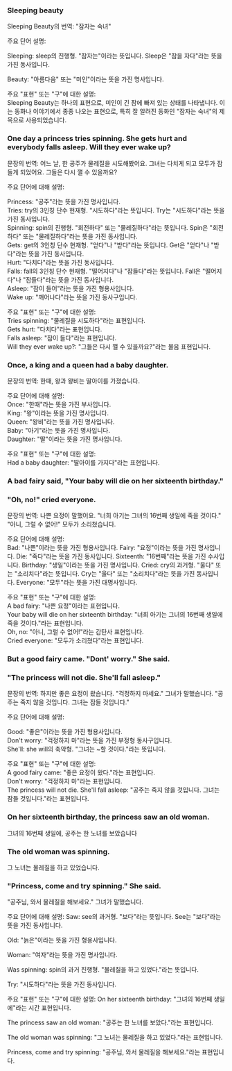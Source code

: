 ### Sleeping beauty

Sleeping Beauty의 번역: "잠자는 숙녀"  

주요 단어 설명:  

Sleeping: sleep의 진행형. "잠자는"이라는 뜻입니다. Sleep은 "잠을 자다"라는 뜻을 가진 동사입니다.  

Beauty: "아름다움" 또는 "미인"이라는 뜻을 가진 명사입니다.  

주요 "표현" 또는 "구"에 대한 설명:  
Sleeping Beauty는 하나의 표현으로, 미인이 긴 잠에 빠져 있는 상태를 나타냅니다. 이는 동화나 이야기에서 종종 나오는 표현으로, 특히 잘 알려진 동화인 "잠자는 숙녀"의 제목으로 사용되었습니다.  


### One day a princess tries spinning. She gets hurt and everybody falls asleep. Will they ever wake up?

문장의 번역: 어느 날, 한 공주가 물레질을 시도해봤어요. 그녀는 다치게 되고 모두가 잠들게 되었어요. 그들은 다시 깰 수 있을까요?  

주요 단어에 대해 설명:  

Princess: "공주"라는 뜻을 가진 명사입니다.  
Tries: try의 3인칭 단수 현재형. "시도하다"라는 뜻입니다. Try는 "시도하다"라는 뜻을 가진 동사입니다.  
Spinning: spin의 진행형. "회전하다" 또는 "물레질하다"라는 뜻입니다. Spin은 "회전하다" 또는 "물레질하다"라는 뜻을 가진 동사입니다.  
Gets: get의 3인칭 단수 현재형. "얻다"나 "받다"라는 뜻입니다. Get은 "얻다"나 "받다"라는 뜻을 가진 동사입니다.  
Hurt: "다치다"라는 뜻을 가진 동사입니다.  
Falls: fall의 3인칭 단수 현재형. "떨어지다"나 "잠들다"라는 뜻입니다. Fall은 "떨어지다"나 "잠들다"라는 뜻을 가진 동사입니다.  
Asleep: "잠이 들어"라는 뜻을 가진 형용사입니다.  
Wake up: "깨어나다"라는 뜻을 가진 동사구입니다.  

주요 "표현" 또는 "구"에 대한 설명:  
Tries spinning: "물레질을 시도하다"라는 표현입니다.  
Gets hurt: "다치다"라는 표현입니다.  
Falls asleep: "잠이 들다"라는 표현입니다.  
Will they ever wake up?: "그들은 다시 깰 수 있을까요?"라는 물음 표현입니다.  

### Once, a king and a queen had a baby daughter.

문장의 번역: 한때, 왕과 왕비는 딸아이를 가졌습니다.

주요 단어에 대해 설명:  
Once: "한때"라는 뜻을 가진 부사입니다.  
King: "왕"이라는 뜻을 가진 명사입니다.  
Queen: "왕비"라는 뜻을 가진 명사입니다.  
Baby: "아기"라는 뜻을 가진 명사입니다.  
Daughter: "딸"이라는 뜻을 가진 명사입니다.  

주요 "표현" 또는 "구"에 대한 설명:  
Had a baby daughter: "딸아이를 가지다"라는 표현입니다.  

### A bad fairy said, "Your baby will die on her sixteenth birthday."
### "Oh, no!" cried everyone.

문장의 번역: 나쁜 요정이 말했어요. "너희 아기는 그녀의 16번째 생일에 죽을 것이다." "아니, 그럴 수 없어!" 모두가 소리쳤습니다.  

주요 단어에 대해 설명:  
Bad: "나쁜"이라는 뜻을 가진 형용사입니다.
Fairy: "요정"이라는 뜻을 가진 명사입니다.
Die: "죽다"라는 뜻을 가진 동사입니다.
Sixteenth: "16번째"라는 뜻을 가진 수사입니다.
Birthday: "생일"이라는 뜻을 가진 명사입니다.
Cried: cry의 과거형. "울다" 또는 "소리치다"라는 뜻입니다. Cry는 "울다" 또는 "소리치다"라는 뜻을 가진 동사입니다.
Everyone: "모두"라는 뜻을 가진 대명사입니다.

주요 "표현" 또는 "구"에 대한 설명:  
A bad fairy: "나쁜 요정"이라는 표현입니다.  
Your baby will die on her sixteenth birthday: "너희 아기는 그녀의 16번째 생일에 죽을 것이다."라는 표현입니다.  
Oh, no: "아니, 그럴 수 없어!"라는 감탄사 표현입니다.  
Cried everyone: "모두가 소리쳤다"라는 표현입니다.  

### But a good fairy came. "Dont' worry." She said.
### "The princess will not die. She'll fall asleep."

문장의 번역: 하지만 좋은 요정이 왔습니다. "걱정하지 마세요." 그녀가 말했습니다. "공주는 죽지 않을 것입니다. 그녀는 잠들 것입니다."  

주요 단어에 대해 설명:  

Good: "좋은"이라는 뜻을 가진 형용사입니다.  
Don't worry: "걱정하지 마"라는 뜻을 가진 부정형 동사구입니다.  
She'll: she will의 축약형. "그녀는 ~할 것이다."라는 뜻입니다.  

주요 "표현" 또는 "구"에 대한 설명:  
A good fairy came: "좋은 요정이 왔다."라는 표현입니다.  
Don't worry: "걱정하지 마"라는 표현입니다.  
The princess will not die. She'll fall asleep: "공주는 죽지 않을 것입니다. 그녀는 잠들 것입니다."라는 표현입니다.  

### On her sixteenth birthday, the princess saw an old woman. 
그녀의 16번째 생일에, 공주는 한 노녀를 보았습니다
### The old woman was spinning.
그 노녀는 물레질을 하고 있었습니다.
### "Princess, come and try spinning." She said.
"공주님, 와서 물레질을 해보세요." 그녀가 말했습니다.

주요 단어에 대해 설명:
Saw: see의 과거형. "보다"라는 뜻입니다. See는 "보다"라는 뜻을 가진 동사입니다.  

Old: "늙은"이라는 뜻을 가진 형용사입니다.

Woman: "여자"라는 뜻을 가진 명사입니다.

Was spinning: spin의 과거 진행형. "물레질을 하고 있었다."라는 뜻입니다.

Try: "시도하다"라는 뜻을 가진 동사입니다.

주요 "표현" 또는 "구"에 대한 설명:
On her sixteenth birthday: "그녀의 16번째 생일에"라는 시간 표현입니다.

The princess saw an old woman: "공주는 한 노녀를 보았다."라는 표현입니다.

The old woman was spinning: "그 노녀는 물레질을 하고 있었다."라는 표현입니다.

Princess, come and try spinning: "공주님, 와서 물레질을 해보세요."라는 표현입니다.
